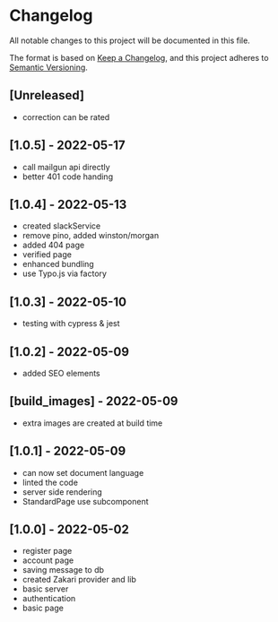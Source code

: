 # Changelog

All notable changes to this project will be documented in this file.

The format is based on [Keep a Changelog](https://keepachangelog.com/en/1.0.0/),
and this project adheres to [Semantic Versioning](https://semver.org/spec/v2.0.0.html).

## [Unreleased]

- correction can be rated

## [1.0.5] - 2022-05-17

- call mailgun api directly
- better 401 code handing

## [1.0.4] - 2022-05-13

- created slackService
- remove pino, added winston/morgan
- added 404 page
- verified page
- enhanced bundling
- use Typo.js via factory

## [1.0.3] - 2022-05-10

- testing with cypress & jest

## [1.0.2] - 2022-05-09

- added SEO elements

## [build_images] - 2022-05-09

- extra images are created at build time

## [1.0.1] - 2022-05-09

- can now set document language
- linted the code
- server side rendering
- StandardPage use subcomponent

## [1.0.0] - 2022-05-02

- register page
- account page
- saving message to db
- created Zakari provider and lib
- basic server
- authentication
- basic page
